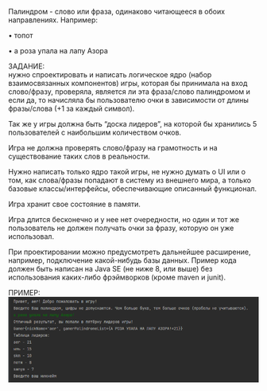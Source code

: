 Палиндром - слово или фраза, одинаково читающееся в обоих направлениях.
Например:
<br />

• топот
<br />

• а роза упала на лапу Азора
<br />

ЗАДАНИЕ:<br />
нужно спроектировать и написать логическое ядро (набор взаимосвязанных компонентов)
игры, которая бы принимала на вход слово/фразу, проверяла, 
является ли эта фраза/слово палиндромом и если да, то начисляла бы пользователю очки 
в зависимости от длины фразы/слова (+1 за каждый символ).
<br />

Так же у игры должна быть “доска лидеров”, на которой бы хранились 5 пользователей с наибольшим количеством очков.
<br />

Игра не должна проверять слово/фразу на грамотность и на существование таких слов в реальности.
<br />

Нужно написать только ядро такой игры, не нужно думать о UI или о том, как слова/фразы попадают 
в систему из внешнего мира, а только базовые классы/интерфейсы, обеспечивающие описанный функционал.
<br />

Игра хранит свое состояние в памяти.
<br />

Игра длится бесконечно и у нее нет очередности, но один и тот же пользователь не должен получать 
очки за фразу, которую он уже использовал.
<br />

При проектировании можно предусмотреть дальнейшее расширение, например, подключение какой-нибудь базы данных.
Пример кода должен быть написан на Java SE (не ниже 8, или выше) без использования каких-либо фрэймворков (кроме maven и junit).

ПРИМЕР:
![img.png](img.png)